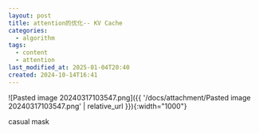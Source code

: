 ```yaml
---
layout: post
title: attention的优化-- KV Cache
categories:
  - algorithm
tags:
  - content
  - attention
last_modified_at: 2025-01-04T20:40
created: 2024-10-14T16:41
---
```

![Pasted image 20240317103547.png]({{ '/docs/attachment/Pasted image 20240317103547.png' | relative_url }}){:width="1000"}


casual mask